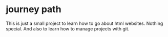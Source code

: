 # journey path

This is just a small project to learn how to go about html websites.
Nothing special. And also to learn how to manage projects with git.

